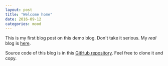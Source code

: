 ```yaml
---
layout: post
title: "Welcome home"
date: 2016-09-12
categories: mood
---
```


This is my first blog post on this demo blog. Don't
take it serious. My _real_ blog is [here](http://www.yegor256.com).

Source code of this blog is in this
[GitHub repository](https://github.com/yegor256/bloghacks). Feel
free to clone it and copy.
